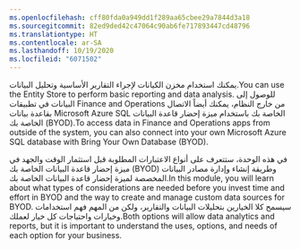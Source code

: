 ```yaml
---
ms.openlocfilehash: cff80fda0a949dd1f289aa65cbee29a7844d3a18
ms.sourcegitcommit: 82ed9ded42c47064c90ab6fe717893447cd48796
ms.translationtype: HT
ms.contentlocale: ar-SA
ms.lasthandoff: 10/19/2020
ms.locfileid: "6071502"
---
```

<span data-ttu-id="69cf7-101">يمكنك استخدام مخزن الكيانات لإجراء التقارير الأساسية وتحليل البيانات.</span><span class="sxs-lookup"><span data-stu-id="69cf7-101">You can use the Entity Store to perform basic reporting and data analysis.</span></span> <span data-ttu-id="69cf7-102">للوصول إلى البيانات في تطبيقات Finance and Operations من خارج النظام، يمكنك أيضاً الاتصال بقاعدة بيانات Microsoft Azure SQL الخاصة بك باستخدام ميزة إحضار قاعدة البيانات الخاصة بك (BYOD).</span><span class="sxs-lookup"><span data-stu-id="69cf7-102">To access data in Finance and Operations apps from outside of the system, you can also connect into your own Microsoft Azure SQL database with Bring Your Own Database (BYOD).</span></span>

<span data-ttu-id="69cf7-103">في هذه الوحدة، ستتعرف على أنواع الاعتبارات المطلوبة قبل استثمار الوقت والجهد في ميزة إحضار قاعدة البيانات الخاصة بك (BYOD) وطريقة إنشاء وإدارة مصادر البيانات المخصصة لميزة إحضار قاعدة البيانات الخاصة بك.</span><span class="sxs-lookup"><span data-stu-id="69cf7-103">In this module, you will learn about what types of considerations are needed before you invest time and effort in BYOD and the way to create and manage custom data sources for BYOD.</span></span> <span data-ttu-id="69cf7-104">سيسمح كلا الخيارين بتحليلات البيانات والتقارير، ولكن من المهم فهم استخدامات وخيارات واحتياجات كل خيار لعملك.</span><span class="sxs-lookup"><span data-stu-id="69cf7-104">Both options will allow data analytics and reports, but it is important to understand the uses, options, and needs of each option for your business.</span></span> 
